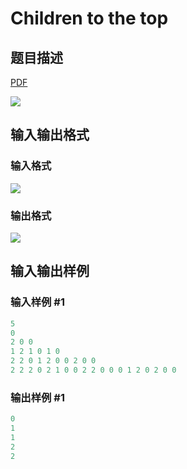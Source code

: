 # Children to the top

## 题目描述

[problemUrl]: https://uva.onlinejudge.org/index.php?option=com_onlinejudge&Itemid=8&category=871&page=show_problem&problem=5086

[PDF](https://uva.onlinejudge.org/external/131/p13175.pdf)

![](https://cdn.luogu.com.cn/upload/vjudge_pic/UVA13175/a1f7db15da09b6da037fed6d52f40212f40b17f8.png)

## 输入输出格式

### 输入格式

![](https://cdn.luogu.com.cn/upload/vjudge_pic/UVA13175/872c0219ef06881382667690269984ce5b741a8e.png)

### 输出格式

![](https://cdn.luogu.com.cn/upload/vjudge_pic/UVA13175/fc2d4d67b5ebcae10a2fa2b1afaa6cee512c8734.png)

## 输入输出样例

### 输入样例 #1

```cpp
5
0
2 0 0
1 2 1 0 1 0
2 2 0 1 2 0 0 2 0 0
2 2 2 0 2 1 0 0 2 2 0 0 0 1 2 0 2 0 0
```


### 输出样例 #1

```cpp
0
1
1
2
2
```


